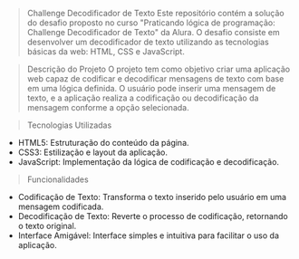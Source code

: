 > Challenge Decodificador de Texto
Este repositório contém a solução do desafio proposto no curso "Praticando lógica de programação: Challenge Decodificador de Texto" da Alura. O desafio consiste em desenvolver um decodificador de texto utilizando as tecnologias básicas da web: HTML, CSS e JavaScript.

> Descrição do Projeto
O projeto tem como objetivo criar uma aplicação web capaz de codificar e decodificar mensagens de texto com base em uma lógica definida. O usuário pode inserir uma mensagem de texto, e a aplicação realiza a codificação ou decodificação da mensagem conforme a opção selecionada.

> Tecnologias Utilizadas
* HTML5: Estruturação do conteúdo da página.
* CSS3: Estilização e layout da aplicação.
* JavaScript: Implementação da lógica de codificação e decodificação.

> Funcionalidades
* Codificação de Texto: Transforma o texto inserido pelo usuário em uma mensagem codificada.
* Decodificação de Texto: Reverte o processo de codificação, retornando o texto original.
* Interface Amigável: Interface simples e intuitiva para facilitar o uso da aplicação.
